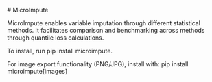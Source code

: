 # MicroImpute

MicroImpute enables variable imputation through different statistical methods. It facilitates comparison and benchmarking across methods through quantile loss calculations.

To install, run pip install microimpute.

For image export functionality (PNG/JPG), install with: pip install microimpute[images]
 